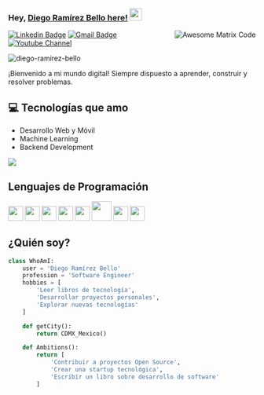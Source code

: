 ### Hey, [Diego Ramírez Bello here!](https://www.youtube.com/@TheMaster-bq4ok) <img src="https://media.giphy.com/media/hvRJCLFzcasrR4ia7z/giphy.gif" width="25px">

<img src='https://github.com/MarikIshtar007/MarikIshtar007/blob/master/images/matrix.gif' alt='Awesome Matrix Code' align='right'/>

[![Linkedin Badge](https://img.shields.io/badge/-diego--ramirez--bello-blue?style=flat-square&logo=Linkedin&logoColor=white&link=https://www.linkedin.com/in/diego-ram%C3%ADrez-bello-368514311/)](https://www.linkedin.com/in/diego-ram%C3%ADrez-bello-368514311/) 
[![Gmail Badge](https://img.shields.io/badge/-arria487@gmail.com-c14438?style=flat-square&logo=Gmail&logoColor=white&link=mailto:arria487@gmail.com)](mailto:arria487@gmail.com) 
[![Youtube Channel](https://img.shields.io/badge/-The%20Master-c14438?style=flat-square&logo=Youtube&link=https://www.youtube.com/@TheMaster-bq4ok)](https://www.youtube.com/@TheMaster-bq4ok)

<p align="left"> <img src="https://komarev.com/ghpvc/?username=diego-ramirez-bello" alt="diego-ramirez-bello" /> </p>

¡Bienvenido a mi mundo digital! Siempre dispuesto a aprender, construir y resolver problemas.

## :computer: Tecnologías que amo
* Desarrollo Web y Móvil
* Machine Learning
* Backend Development

<img src="https://github-readme-stats.vercel.app/api/top-langs/?username=diego-ramirez-bello&layout=compact">

## Lenguajes de Programación
<img src='https://github.com/MarikIshtar007/MarikIshtar007/blob/master/images/c-original.svg' width='30'/> 
<img src='https://github.com/MarikIshtar007/MarikIshtar007/blob/master/images/python2.png' height='30'/> 
<img src='https://github.com/MarikIshtar007/MarikIshtar007/blob/master/images/js.svg' width='30'/> 
<img src='https://github.com/MarikIshtar007/MarikIshtar007/blob/master/images/html.svg' width='30'/> 
<img src='https://github.com/MarikIshtar007/MarikIshtar007/blob/master/images/css.svg' width='30'/> 
<img src='https://github.com/MarikIshtar007/MarikIshtar007/blob/master/images/django.svg' height='40'/> 
<img src='https://github.com/MarikIshtar007/MarikIshtar007/blob/master/images/sql.svg' width='30'/> 
<img src='https://github.com/MarikIshtar007/MarikIshtar007/blob/master/images/git.svg' width='30'/>

## ¿Quién soy?
```python
class WhoAmI:
    user = 'Diego Ramírez Bello'
    profession = 'Software Engineer'
    hobbies = [
        'Leer libros de tecnología',
        'Desarrollar proyectos personales',
        'Explorar nuevas tecnologías'
    ]

    def getCity():
        return CDMX_Mexico()

    def Ambitions():
        return [
            'Contribuir a proyectos Open Source',
            'Crear una startup tecnológica',
            'Escribir un libro sobre desarrollo de software'
        ]
